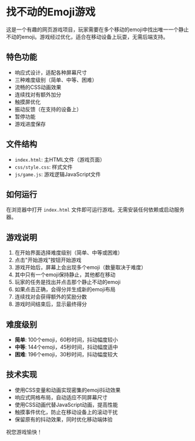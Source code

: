 # 找不动的Emoji游戏

这是一个有趣的网页游戏项目，玩家需要在多个移动的emoji中找出唯一一个静止不动的emoji。游戏经过优化，适合在移动设备上玩耍，无需后端支持。

## 特色功能

- 响应式设计，适配各种屏幕尺寸
- 三种难度级别（简单、中等、困难）
- 流畅的CSS动画效果
- 连续找对有额外加分
- 触摸屏优化
- 振动反馈（在支持的设备上）
- 暂停功能
- 游戏进度保存

## 文件结构

- `index.html`: 主HTML文件（游戏页面）
- `css/style.css`: 样式文件
- `js/game.js`: 游戏逻辑JavaScript文件

## 如何运行

在浏览器中打开 `index.html` 文件即可运行游戏。无需安装任何依赖或启动服务器。

## 游戏说明

1. 在开始界面选择难度级别（简单、中等或困难）
2. 点击"开始游戏"按钮开始游戏
3. 游戏开始后，屏幕上会出现多个emoji（数量取决于难度）
4. 其中只有一个emoji保持静止，其他都在移动
5. 玩家的任务是找出并点击那个静止不动的emoji
6. 如果点击正确，会得分并生成新的emoji布局
7. 连续找对会获得额外的奖励分数
8. 游戏时间结束后，显示最终得分

## 难度级别

- **简单**: 100个emoji，60秒时间，抖动幅度较小
- **中等**: 144个emoji，45秒时间，抖动幅度适中
- **困难**: 196个emoji，30秒时间，抖动幅度较大

## 技术实现

- 使用CSS变量和动画实现密集的emoji抖动效果
- 响应式网格布局，自动适应不同屏幕尺寸
- 使用CSS动画代替JavaScript动画，提高性能
- 触摸事件优化，防止在移动设备上的滚动干扰
- 保留原有的抖动效果，同时优化移动端体验

祝您游戏愉快！